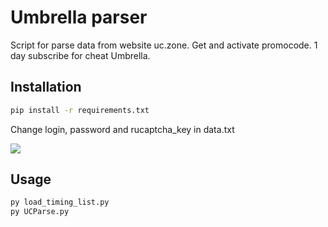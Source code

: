 # Umbrella parser 
Script for parse data from website uc.zone. Get and activate promocode. 1 day subscribe for cheat Umbrella.

## Installation

```bash
pip install -r requirements.txt
```

Change login, password and rucaptcha_key in data.txt

<img src="https://i.imgur.com/PyRUaKi.png">

## Usage

```bash
py load_timing_list.py
py UCParse.py
```

